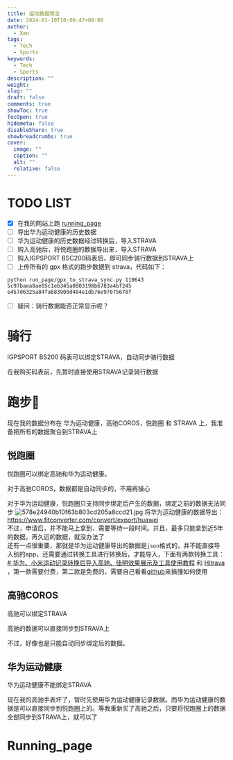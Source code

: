```yaml
---
title: 运动数据聚合
date: 2024-01-10T10:00:47+08:00
author:
  - Xan
tags:
  - Tech
  - Sports
keywords:
  - Tech
  - Sports
description: ""
weight: 
slug: ""
draft: false
comments: true
showToc: true
TocOpen: true
hidemeta: false
disableShare: true
showbreadcrumbs: true
cover:
  image: ""
  caption: ""
  alt: ""
  relative: false
---
```

# TODO LIST
- [x] 在我的网站上跑 [running_page](https://github.com/yihong0618/running_page/blob/master/README-CN.md)
- [ ] 导出华为运动健康的历史数据
- [ ] 华为运动健康的历史数据经过转换后，导入STRAVA
- [ ] 购入高驰后，将悦跑圈的数据导出来，导入STRAVA
- [ ] 购入IGPSPORT BSC200码表后，即可同步骑行数据到STRAVA上 
- [ ] 上传所有的 gpx 格式的跑步数据到 strava，代码如下：
```
python run_page/gpx_to_strava_sync.py 119643 5c97baea8ae05c1eb345a0803198b6783a4bf245 e457d6325a84fa683909d404e1db76e97075678f
```
- [ ] 疑问：骑行数据能否正常显示呢？


# 骑行
IGPSPORT BS200 码表可以绑定STRAVA，自动同步骑行数据

在我购买码表前，先暂时直接使用STRAVA记录骑行数据

# 跑步🏃‍
现在我的数据分布在 华为运动健康，高驰COROS，悦跑圈 和 STRAVA 上，我准备把所有的数据聚合到STRAVA上

## 悦跑圈
悦跑圈可以绑定高驰和华为运动健康。

对于高驰COROS，数据都是自动同步的，不用再操心

对于华为运动健康，悦跑圈只支持同步绑定后产生的数据，绑定之前的数据无法同步
![578e24940b10f63b803cd205a8ccd21.jpg](https://bu.dusays.com/2024/01/10/659dffa386800.jpg)
将华为运动健康的数据导出：https://www.fitconverter.com/convert/export/huawei  
不过，申请后，并不能马上拿到，需要等待一段时间。并且，最多只能拿到近5年的数据，再久远的数据，就没办法了  
还有一点很重要，那就是华为运动健康导出的数据是`json`格式的，并不能直接导入别的app，还需要通过转换工具进行转换后，才能导入，下面有两款转换工具：[# 华为、小米运动记录转换后导入高驰、佳明效果展示及工具使用教程](https://www.toutiao.com/article/7260290208145637929/?wid=1704813615145) 和 [Hitrava](https://cthru.hopto.org/hitrava-web-app/#zip) ，第一款需要付费，第二款是免费的，需要自己看看[github](https://github.com/CTHRU/Hitrava?tab=readme-ov-file#how-to-convert-your-health-activities-and-import-them-in-strava)来搞懂如何使用

## 高驰COROS  
高驰可以绑定STRAVA

高驰的数据可以直接同步到STRAVA上

不过，好像也是只能自动同步绑定后的数据。

## 华为运动健康
华为运动健康不能绑定STRAVA  

现在我的高驰手表坏了，暂时先使用华为运动健康记录数据。而华为运动健康的数据是可以直接同步到悦跑圈上的。等我重新买了高驰之后，只要将悦跑圈上的数据全部同步到STRAVA上，就可以了

# Running_page
